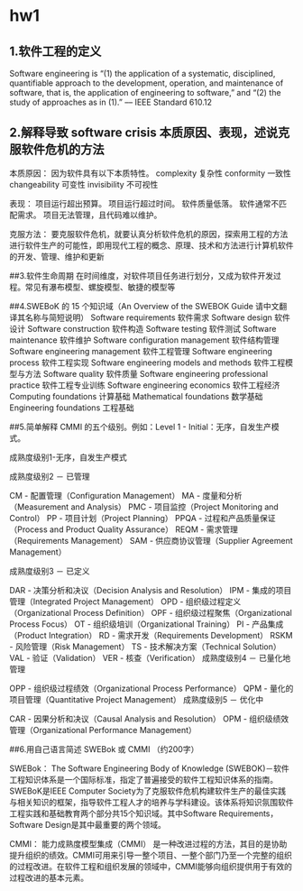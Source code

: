 # hw1
## 1.软件工程的定义
Software engineering is “(1) the application of a systematic, disciplined, quantifiable approach to the development, operation, and maintenance of software, that is, the application of engineering to software,” and “(2) the study of approaches as in (1).” –– IEEE Standard 610.12

## 2.解释导致 software crisis 本质原因、表现，述说克服软件危机的方法

本质原因：
因为软件具有以下本质特性。
complexity 复杂性
conformity 一致性
changeability 可变性
invisibility 不可视性

表现：
项目运行超出预算。
项目运行超过时间。
软件质量低落。
软件通常不匹配需求。
项目无法管理，且代码难以维护。

克服方法：
要克服软件危机，就要认真分析软件危机的原因，探索用工程的方法进行软件生产的可能性，即用现代工程的概念、原理、技术和方法进行计算机软件的开发、管理、维护和更新

##3.软件生命周期
在时间维度，对软件项目任务进行划分，又成为软件开发过程。常见有瀑布模型、螺旋模型、敏捷的模型等

##4.SWEBoK 的 15 个知识域（An Overview of the SWEBOK Guide 请中文翻译其名称与简短说明）
Software requirements
软件需求
Software design
软件设计
Software construction
软件构造
Software testing
软件测试
Software maintenance
软件维护
Software configuration management
软件结构管理
Software engineering management
软件工程管理
Software engineering process
软件工程实现
Software engineering models and methods
软件工程模型与方法
Software quality
软件质量
Software engineering professional practice
软件工程专业训练
Software engineering economics
软件工程经济
Computing foundations
计算基础
Mathematical foundations
数学基础
Engineering foundations
工程基础


##5.简单解释 CMMI 的五个级别。例如：Level 1 - Initial：无序，自发生产模式。

成熟度级别1-无序，自发生产模式

成熟度级别2 － 已管理

CM - 配置管理（Configuration Management）
MA - 度量和分析（Measurement and Analysis）
PMC - 项目监控（Project Monitoring and Control）
PP - 项目计划（Project Planning）
PPQA - 过程和产品质量保证（Process and Product Quality Assurance）
REQM - 需求管理（Requirements Management）
SAM - 供应商协议管理（Supplier Agreement Management）

成熟度级别3 － 已定义

DAR - 决策分析和决议（Decision Analysis and Resolution）
IPM - 集成的项目管理（Integrated Project Management）
OPD - 组织级过程定义（Organizational Process Definition）
OPF - 组织级过程聚焦（Organizational Process Focus）
OT - 组织级培训（Organizational Training）
PI - 产品集成（Product Integration）
RD - 需求开发（Requirements Development）
RSKM - 风险管理（Risk Management）
TS - 技术解决方案（Technical Solution）
VAL - 验证（Validation）
VER - 核查（Verification）
成熟度级别4 － 已量化地管理

OPP - 组织级过程绩效（Organizational Process Performance）
QPM - 量化的项目管理（Quantitative Project Management）
成熟度级别5 － 优化中

CAR - 因果分析和决议（Causal Analysis and Resolution）
OPM - 组织级绩效管理（Organizational Performance Management）

##6.用自己语言简述 SWEBok 或 CMMI （约200字）

SWEBok：
The Software Engineering Body of Knowledge (SWEBOK)－软件工程知识体系是一个国际标准，指定了普遍接受的软件工程知识体系的指南。
SWEBoK是IEEE Computer Society为了克服软件危机构建软件生产的最佳实践与相关知识的框架，指导软件工程人才的培养与学科建设。该体系将知识氛围软件工程实践和基础教育两个部分共15个知识域。其中Software Requirements，Software Design是其中最重要的两个领域。

CMMI：
能力成熟度模型集成（CMMI）
是一种改进过程的方法，其目的是协助提升组织的绩效。CMMI可用来引导一整个项目、一整个部门乃至一个完整的组织的过程改进。在软件工程和组织发展的领域中，CMMI能够向组织提供用于有效的过程改进的基本元素。 
